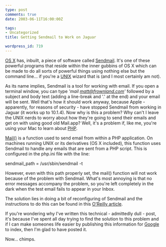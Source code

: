 ```yaml
---
type: post
comments: true
date: 2003-06-11T16:00:00Z

tags:
- Uncategorized
title: Getting Sendmail to Work on Jaguar

wordpress_id: 719
---
```


[OS X](http://www.apple.com/macosx/) has, inbuilt, a piece of software called [Sendmail](http://www.sendmail.org/). It's one of these powerful programs that reside within the inner gubbins of OS X which can be made to do all sorts of powerful things using nothing else but the command line… if you're a [UNIX](http://www.geek-girl.com/unix.html) wizard that is (and I most certainly am not).



	

As its name implies, Sendmail is a tool for working with email. If you open a terminal window, you can type _'mail matt@frownland.com'_ followed by a subject and body text (adding a line-break and '.' at the end) and your email will be sent. Well that's how it should work anyway, because Apple - apparently, for reasons of security - have stopped Sendmail from working in Jaguar (it works up to 10.1.4). Now why is this a problem? Why can't I leave the UNIX nerds to worry about how they're going to send their emails and get on with using good old Mail.app? Well, it's a problem if, like me, you're using your Mac to learn about [PHP](http://www.php.net).



	

[Mail()](http://uk2.php.net/manual/en/ref.mail.php) is a function used to send email from within a PHP application. On machines running UNIX or its derivatives (OS X included), this function uses Sendmail to handle any emails that are sent from a PHP script. This is configured in the php.ini file with the line:



	

sendmail_path = /usr/sbin/sendmail -t



	

However, even with this path properly set, the mail() function will not work because of the problem with Sendmail. What's most annoying is that no error messages accompany the problem, so you're left completely in the dark when the test email fails to appear in your Inbox.



	

The solution lies in doing a bit of reconfiguring of Sendmail and the instructions to do this can be found in this [O'Reilly article](http://www.macdevcenter.com/pub/a/mac/2002/06/07/sendmail_1015.html).



	

If you're wondering why I've written this technical - admittedly dull - post, it's because I've spent all day trying to find the solution to this problem and if I can make someones life easier by publishing this information for [Google](http://www.google.com) to index, then I'm glad to have posted it.



	

Now… chimps.

